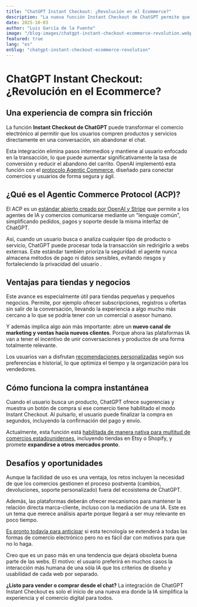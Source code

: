 ```yaml
---
title: "ChatGPT Instant Checkout: ¿Revolución en el Ecommerce?"
description: "La nueva función Instant Checkout de ChatGPT permite que los usuarios compren productos y servicios directamente desde una conversación, sin abandonar el chat."
date: 2025-10-03
author: "Luis García de la Fuente"
image: "/blog-images/chatgpt-instant-checkout-ecommerce-revolution.webp"
featured: true
lang: "es"
enSlug: "chatgpt-instant-checkout-ecommerce-revolution"
---
```


# ChatGPT Instant Checkout: ¿Revolución en el Ecommerce?

## Una experiencia de compra sin fricción

La función **Instant Checkout de ChatGPT** puede transformar el comercio electrónico al permitir que los usuarios compren productos y servicios directamente en una conversación, sin abandonar el chat. 

Esta integración elimina pasos intermedios y mantiene al usuario enfocado en la transacción, lo que puede aumentar significativamente la tasa de conversión y reducir el abandono del carrito. OpenAI implementó esta función con el <a href="https://openai.com/index/buy-it-in-chatgpt/" rel="nofollow">protocolo Agentic Commerce</a>, diseñado para conectar comercios y usuarios de forma segura y ágil.

## ¿Qué es el Agentic Commerce Protocol (ACP)?

El ACP es un <a href="https://stripe.com/newsroom/news/stripe-openai-instant-checkout" rel="nofollow">estándar abierto creado por OpenAI y Stripe</a> que permite a los agentes de IA y comercios comunicarse mediante un "lenguaje común", simplificando pedidos, pagos y soporte desde la misma interfaz de ChatGPT. 

Así, cuando un usuario busca o analiza cualquier tipo de producto o servicio, ChatGPT puede procesar toda la transacción sin redirigirlo a webs externas. Este estándar también prioriza la seguridad: el agente nunca almacena métodos de pago ni datos sensibles, evitando riesgos y fortaleciendo la privacidad del usuario .

## Ventajas para tiendas y negocios

Este avance es especialmente útil para tiendas pequeñas y pequeños negocios. Permite, por ejemplo ofrecer subscripciones, registros u ofertas sin salir de la conversación, llevando la experiencia a algo mucho más cercano a lo que se podría tener con un comercial o asesor humano. 

Y además implica algo aún más importante: abre un **nuevo canal de marketing y ventas hacia nuevos clientes**. Porque ahora las plataformas IA van a tener el incentivo de unir conversaciones y productos de una forma totalmente relevante. 

Los usuarios van a disfrutan <a href="https://www.eesel.ai/blog/chatgpt-instant-checkout" rel="nofollow">recomendaciones personalizadas</a> según sus preferencias e historial, lo que optimiza el tiempo y la organización para los vendedores.

## Cómo funciona la compra instantánea

Cuando el usuario busca un producto, ChatGPT ofrece sugerencias y muestra un botón de compra si ese comercio tiene habilitado el modo Instant Checkout. Al pulsarlo, el usuario puede finalizar la compra en segundos, incluyendo la confirmación del pago y envío.

Actualmente, esta función está <a href="https://fortune.com/2025/09/29/openai-rolls-out-purchases-direct-from-chatgpt-in-a-radical-shift-to-e-commerce-and-direct-challenge-to-google/" rel="nofollow">habilitada de manera nativa para multitud de comercios estadounidenses</a>, incluyendo tiendas en Etsy o Shopify, y promete **expandirse a otros mercados pronto**.

## Desafíos y oportunidades

Aunque la facilidad de uso es una ventaja, los retos incluyen la necesidad de que los comercios gestionen el proceso postventa (cambios, devoluciones, soporte personalizado) fuera del ecosistema de ChatGPT. 

Además, las plataformas deberán ofrecer mecanismos para mantener la relación directa marca-cliente, incluso con la mediación de una IA. Este es un tema que merece análisis aparte porque llegará a ser muy relevante en poco tiempo. 

<a href="https://shiftasia.com/column/how-instant-checkout-and-the-agentic-commerce-protocol-redefine-ecommerce/" rel="nofollow">Es pronto todavía para anticipar</a> si esta tecnología se extenderá a todas las formas de comercio electrónico pero no es fácil dar con motivos para que no lo haga. 

Creo que es un paso más en una tendencia que dejará obsoleta buena parte de las webs. El motivo: el usuario preferirá en muchos casos la interacción más humana de una sóla IA que los criterios de diseño y usabilidad de cada web por separado.

**¿Listo para vender o comprar desde el chat?** La integración de ChatGPT Instant Checkout es solo el inicio de una nueva era donde la IA simplifica la experiencia y el comercio digital para todos.